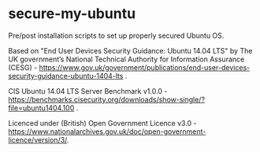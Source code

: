 # secure-my-ubuntu
Pre/post installation scripts to set up properly secured Ubuntu OS.

Based on "End User Devices Security Guidance: Ubuntu 14.04 LTS" by The UK government’s National Technical Authority for Information Assurance (CESG) - https://www.gov.uk/government/publications/end-user-devices-security-guidance-ubuntu-1404-lts .

CIS Ubuntu 14.04 LTS Server Benchmark v1.0.0 - https://benchmarks.cisecurity.org/downloads/show-single/?file=ubuntu1404.100 .

Licenced under (British) Open Government Licence v3.0 - https://www.nationalarchives.gov.uk/doc/open-government-licence/version/3/.
